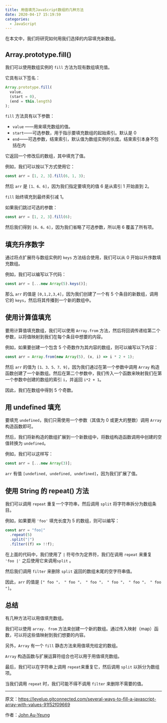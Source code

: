 ```yaml
---
title: 用值填充JavaScript数组的几种方法
date: 2020-04-17 15:19:59
categories:
  - JavaScript
---
```


在本文中，我们将研究如何用我们选择的内容填充新数组。

<!-- more -->

## Array.prototype.fill()

我们可以使用数组实例的 `fill` 方法为现有数组填充值。

它具有以下签名：

```javascript
Array.prototype.fill(
  value,
  (start = 0),
  (end = this.length)
);
```

`fill` 方法具有以下参数：

- `value` ——用来填充数组的值。
- `start`——可选参数，用于指示要填充数组的起始索引。默认是 0
- `end`——可选参数，结束索引，默认值为数组实例的长度。结束索引本身不包括在内

它返回一个修改后的数组，其中填充了值。

例如，我们可以按以下方式使用它：

```javascript
const arr = [1, 2, 3].fill(6, 1, 3);
```

然后 `arr` 是 `[1、6、6]`，因为我们指定要填充的值 6 是从索引 1 开始直到 2。

`fill` 始终填充到最终索引减 1。

如果我们跳过可选的参数：

```javascript
const arr = [1, 2, 3].fill(6);
```

然后我们得到 `[6，6，6]`，因为我们省略了可选参数，所以用 6 覆盖了所有项。

## 填充升序数字

通过将点扩展符与数组实例的 `keys` 方法结合使用，我们可以从 0 开始以升序数填充数组。

例如，我们可以编写以下代码：

```javascript
const arr = [...new Array(5).keys()];
```

那么 `arr` 的值是 `[0,1,2,3,4]`，因为我们创建了一个有 5 个条目的新数组，调用它的 `keys`，然后将其传播到一个新的数组中。

## 使用计算值填充

要用计算值填充数组，我们可以使用 `Array.from` 方法，然后将回调传递给第二个参数，以将值映射到我们在每个条目中想要的内容。

例如，如果要创建一个包含 5 个奇数作为其内容的数组，则可以编写以下内容：

```javascript
const arr = Array.from(new Array(5), (x, i) => i * 2 + 1);
```

然后 `arr` 的值为 `[1、3、5、7、9]`，因为我们通过在第一个参数中调用 `Array` 构造函数创建了一个新数组。然后在第二个参数中，我们传入一个函数来映射我们在第一个参数中创建的数组的索引 `i`，并返回 `i*2 + 1`。

因此，我们在数组中得到 5 个奇数。

## 用 undefined 填充

要填充 `undefined`，我们只需使用一个参数（其值为 0 或更大的整数）调用 `Array` 构造函数即可。

然后，我们将新构造的数组扩展到一个新数组中，将数组构造函数调用中创建的空值转换为 `undefined`。

例如，我们可以这样写：

```javascript
const arr = [...new Array(3)];
```

`arr` 有值 `[undefined, undefined, undefined]`，因为我们扩展了值。

## 使用 String 的 repeat() 方法

我们可以调用 `repeat` 重复一个字符串，然后调用 `split` 将字符串拆分为数组条目。

例如，如果要用 `'foo'` 填充长度为 5 的数组，则可以编写：

```javascript
const arr = "foo|"
  .repeat(5)
  .split("|")
  .filter((f) => !!f);
```

在上面的代码中，我们使用了 `|` 符号作为定界符，我们在调用 `repeat` 来重复 `'foo |'` 之后使用它来调用`split` 。

然后我们调用 `filter` 来删除 `split` 返回的数组末尾的空字符串值。

因此，`arr` 的值是 `[" foo "， " foo "， " foo "， " foo "， " foo "， " foo "]`。

## 总结

有几种方法可以用值填充数组。

我们可以使用 `array. from` 方法来创建一个新的数组。通过传入映射（map）函数，可以将这些值映射到我们想要的内容。

另外，`Array` 有一个 `fill` 静态方法来用值填充给定的数组。

`Array` 构造函数与扩展运算符组合也可以用于用值填充数组。

最后，我们可以在字符串上调用 `repeat`来重复它，然后调用 `split` 以拆分为数组项。

当我们调用 `repeat` 时，我们可能不得不调用 `filter` 来删除不需要的值。

---

原文：https://levelup.gitconnected.com/several-ways-to-fill-a-javascript-array-with-values-91f52f09669

作者：[John Au-Yeung](https://levelup.gitconnected.com/@hohanga?source=follow_footer--------------------------follow_footer-)
